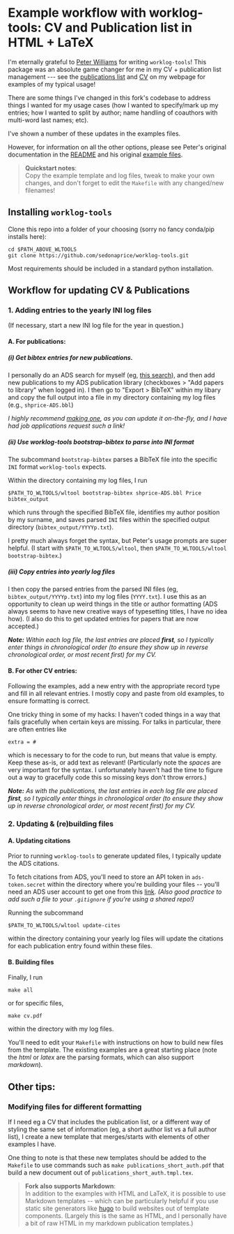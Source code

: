 
# Example workflow with worklog-tools: CV and Publication list in HTML + LaTeX

I'm eternally grateful to [Peter Williams](http://newton.cx/~peter/) for 
writing ``worklog-tools``! This package was an absolute game changer for me 
in my CV + publication list management --- see the 
[publications list](https://sedonaprice.github.io/publications.html) 
and [CV](https://sedonaprice.github.io/shprice-cv-web.pdf)
on my webpage for examples of my typical usage! 

There 
are some things I've changed in this fork's codebase to address things 
I wanted for my usage cases (how I wanted 
to specify/mark up my entries; how I wanted to split by author; 
name handling of coauthors with multi-word last names; etc).  

I've shown a number of these updates in the examples files. 

However, for information on all the other options, please see Peter's original 
documentation in the [README](../README.md) and his original 
[example files](pkgw/). 


> **Quickstart notes**:\
> Copy the example template and log files, tweak to make your own changes, 
> and don't forget to edit the ``Makefile`` with any changed/new filenames!


## Installing ``worklog-tools``

Clone this repo into a folder of your choosing (sorry no fancy conda/pip 
installs here): 
```
cd $PATH_ABOVE_WLTOOLS
git clone https://github.com/sedonaprice/worklog-tools.git
```
Most requirements should be included in a standard python installation. 

## Workflow for updating CV & Publications

### 1. Adding entries to the yearly INI log files 

(If necessary, start a new INI log file for the year in question.) 


#### A. For publications: 

##### (i) Get bibtex entries for new publications. 

I personally do an ADS search for myself 
(eg, [this search](https://ui.adsabs.harvard.edu/search/p_=0&q=%3Dauthor%3A(%22price%2C%20sedona%22%20or%20%22price%2C%20sedona%20h%22%20or%20%22price%2C%20s%20h%22%20or%20%22price%2C%20s%22)&sort=date%20desc%2C%20bibcode%20desc)), 
and then add new publications to my ADS publication library (checkboxes > 
"Add papers to library" when logged in). 
I then go to "Export > BibTeX" within my libary and copy the full output into 
a file in my directory containing my log files (e.g., ``shprice-ADS.bbl``)

*I highly recommend 
[making one](https://ui.adsabs.harvard.edu/help/libraries/), 
as you can update it on-the-fly, and I have had job applications request 
such a link!*

##### (ii) Use worklog-tools bootstrap-bibtex to parse into INI format

The subcommand ``bootstrap-bibtex`` parses 
a BibTeX file into the specific ``INI`` format ``worklog-tools`` expects. 

Within the directory containing my log files, I run 
```
$PATH_TO_WLTOOLS/wltool bootstrap-bibtex shprice-ADS.bbl Price bibtex_output
```
which runs through the specified BibTeX file, identifies my 
author position by my surname, and saves parsed ``INI`` files within 
the specified output directory (``bibtex_output/YYYYp.txt``). 


I pretty much always forget the syntax, but Peter's 
usage prompts are super helpful. (I start with ```$PATH_TO_WLTOOLS/wltool```, 
then ```$PATH_TO_WLTOOLS/wltool bootstrap-bibtex```.)


##### (iii) Copy entries into yearly log files

I then copy the parsed entries from the parsed INI files 
(eg, ``bibtex_output/YYYYp.txt``) into my log files (``YYYY.txt``). 
I use this as an opportunity to clean up weird things in the 
title or author formatting (ADS always seems to have new creative 
ways of typesetting titles, I have no idea how). 
(I also do this to get updated entries for papers that are now accepted.)

_**Note:** Within each log file, the last entries are placed **first**, so I 
typically enter things in chronological order (to ensure they show up 
in reverse chronological order, or most recent first) for my CV._



#### B. For other CV entries: 

Following the examples, add a new entry with the appropriate record type 
and fill in all relevant entries. 
I mostly copy and paste from old examples, to ensure formatting is correct. 

One tricky thing in some of my hacks: I haven't coded things in 
a way that fails gracefully when certain keys are missing. 
For talks in particular, there are often entries like 

```
extra = #
```
which is necessary to for the code to run, but means that value is empty. 
Keep these as-is, or add text as relevant! 
(Particularly note the *spaces* are 
very important for the syntax. 
I unfortunately haven't had the time to figure out a way to gracefully 
code this so missing keys don't throw errors.)


_**Note:** As with the publications, the last entries in each log file 
are placed **first**, so I 
typically enter things in chronological order (to ensure they show up 
in reverse chronological order, or most recent first) for my CV._



### 2. Updating & (re)building files 


#### A. Updating citations

Prior to running ``worklog-tools`` to generate updated files, I typically 
update the ADS citations. 

To fetch citations from ADS, you'll need to store an API token in 
``ads-token.secret`` within the directory where you're building your files 
-- you'll need an ADS user account to get one from this 
[link](https://ui.adsabs.harvard.edu/user/settings/token). 
_(Also good practice to add such a file to your ``.gitignore`` if you're 
using a shared repo!)_

Running the subcommand
```
$PATH_TO_WLTOOLS/wltool update-cites
```
within the directory containing your yearly log files will update the 
citations for each publication entry found within these files. 



#### B. Building files

Finally, I run 
```
make all
```
or for specific files, 
```
make cv.pdf
```
within the directory with my log files. 


You'll need to edit your ```Makefile``` with instructions 
on how to build new files from the template. 
The existing examples are a great starting place (note the 
_html_ or _latex_ are the parsing formats, which can also 
support _markdown_). 


## Other tips: 

### Modifying files for different formatting

If I need eg a CV that includes the publication list, or a different 
way of styling the same set of information (eg, a short author list 
vs a full author list), I create a new 
template that merges/starts with elements of other examples I have. 

One thing to note is that these new templates should be added to the 
``Makefile`` to use commands such as ``make publications_short_auth.pdf`` 
that build a new document out of ``publications_short_auth.tmpl.tex``. 


> **Fork also supports Markdown**:\
> In addition to the examples with HTML and LaTeX, it is possible 
> to use Markdown templates -- which can be particularly helpful 
> if you use static site generators like [hugo](https://gohugo.io/) 
> to build websites out of template components. 
> (Largely this is the same as HTML, 
> and I personally have a bit of raw HTML in my markdown 
> publication templates.)
